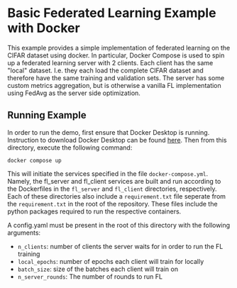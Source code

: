 # Basic Federated Learning Example with Docker
This example provides a simple implementation of federated learning on the CIFAR dataset using docker. In particular, Docker Compose is used to spin up a federated learning server with 2 clients. Each client has the same "local" dataset. I.e. they each load the complete CIFAR dataset and therefore have the same training and validation sets. The server has some custom metrics aggregation, but is otherwise a vanilla FL implementation using FedAvg as the server side optimization.
## Running Example
In order to run the demo, first ensure that Docker Desktop is running. Instruction to download Docker Desktop can be found [here](https://www.docker.com/products/docker-desktop/). Then from this directory, execute the following command:
```
docker compose up
```
This will initiate the services specified in the file `docker-compose.yml`. Namely, the fl_server and fl_client services are built and run according to the Dockerfiles in the `fl_server` and `fl_client` directories, respectively. Each of these directories also include a `requirement.txt` file seperate from the `requirement.txt` in the root of the repository. These files include the python packages required to run the respective containers.

A config.yaml must be present in the root of this directory with the following arguments:
* `n_clients`: number of clients the server waits for in order to run the FL training
* `local_epochs`: number of epochs each client will train for locally
* `batch_size`: size of the batches each client will train on
* `n_server_rounds`: The number of rounds to run FL
